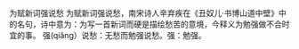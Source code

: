 

为赋新词强说愁
为赋新词强说愁，南宋诗人辛弃疾在《丑奴儿·书博山道中壁》中的名句，诗中意为：为写一首新词而硬是描绘愁苦的意境，今释义为勉强做不合时宜的事。
强(qiǎng）说愁：无愁而勉强说愁。强：勉强。